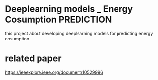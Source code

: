 # Deeplearning models _ Energy Cosumption PREDICTION
this project about developing deeplearning models for predicting energy cosumption
# related paper 
https://ieeexplore.ieee.org/document/10529996
